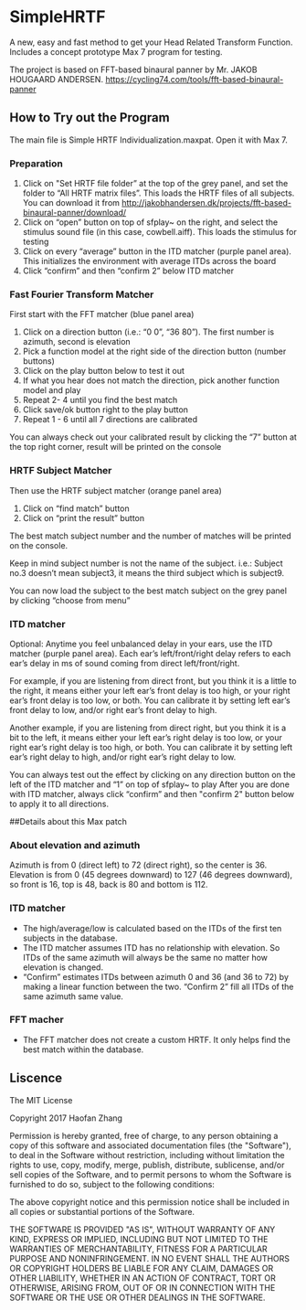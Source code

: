 # SimpleHRTF

A new, easy and fast method to get your Head Related Transform Function. Includes a concept prototype Max 7 program for testing.

The project is based on FFT-based binaural panner by Mr. JAKOB HOUGAARD ANDERSEN. 
<a>https://cycling74.com/tools/fft-based-binaural-panner</a> 


## How to Try out the Program
The main file is Simple HRTF Individualization.maxpat. Open it with Max 7.


### Preparation
1. Click on "Set HRTF file folder” at the top of the grey panel, and set the folder to “All HRTF matrix files”. This loads the HRTF files of all subjects. You can download it from <a>http://jakobhandersen.dk/projects/fft-based-binaural-panner/download/</a>
2. Click on “open” button on top of sfplay~ on the right, and select the stimulus sound file (in this case, cowbell.aiff). This loads the stimulus for testing
3. Click on every “average” button in the ITD matcher (purple panel area). This initializes the environment with average ITDs across the board
4. Click “confirm” and then “confirm 2” below ITD matcher

### Fast Fourier Transform Matcher
First start with the FFT matcher (blue panel area)
1. Click on a direction button (i.e.: “0 0”, “36 80”). The first number is azimuth, second is elevation
2. Pick a function model at the right side of the direction button (number buttons)
3. Click on the play button below to test it out
4. If what you hear does not match the direction, pick another function model and play
5. Repeat 2- 4 until you find the best match
6. Click save/ok button right to the play button
7. Repeat 1 - 6 until all 7 directions are calibrated

You can always check out your calibrated result by clicking the “7” button at the top right corner, result will be printed on the console

### HRTF Subject Matcher
Then use the HRTF subject matcher (orange panel area)
1. Click on “find match” button
2. Click on “print the result” button


The best match subject number and the number of matches will be printed on the console.


Keep in mind subject number is not the name of the subject. i.e.: Subject no.3 doesn’t mean subject3, it means the third subject which is subject9.


You can now load the subject to the best match subject on the grey panel by clicking “choose from menu”

### ITD matcher
Optional: Anytime you feel unbalanced delay in your ears, use the ITD matcher (purple panel area). Each ear’s left/front/right delay refers to each ear’s delay in ms of sound coming from direct left/front/right. 


For example, if you are listening from direct front, but you think it is a little to the right, it means either your left ear’s front delay is too high, or your right ear’s front delay is too low, or both. You can calibrate it by setting left ear’s front delay to low, and/or right ear’s front delay to high. 


Another example, if you are listening from direct right, but you think it is a bit to the left, it means either your left ear’s right delay is too low, or your right ear’s right delay is too high, or both. You can calibrate it by setting left ear’s right delay to high, and/or right ear’s right delay to low. 



You can always test out the effect by clicking on any direction button on the left of the ITD matcher and “1” on top of sfplay~ to play
After you are done with ITD matcher, always click “confirm” and then "confirm 2" button below to apply it to all directions. 


##Details about this Max patch

### About elevation and azimuth
Azimuth is from 0 (direct left) to 72 (direct right), so the center is 36.
Elevation is from 0 (45 degrees downward) to 127 (46 degrees downward), so front is 16, top is 48, back is 80 and bottom is 112.

### ITD matcher
* The high/average/low is calculated based on the ITDs of the first ten subjects in the database. 
* The ITD matcher assumes ITD has no relationship with elevation. So ITDs of the same azimuth will always be the same no matter how elevation is changed. 
* “Confirm” estimates ITDs between azimuth 0 and 36 (and 36 to 72) by making a linear function between the two. “Confirm 2” fill all ITDs of the same azimuth same value.

### FFT macher
* The FFT matcher does not create a custom HRTF. It only helps find the best match within the database.




## Liscence
The MIT License

Copyright 2017 Haofan Zhang

Permission is hereby granted, free of charge, to any person obtaining a copy of this software and associated documentation files (the "Software"), to deal in the Software without restriction, including without limitation the rights to use, copy, modify, merge, publish, distribute, sublicense, and/or sell copies of the Software, and to permit persons to whom the Software is furnished to do so, subject to the following conditions:

The above copyright notice and this permission notice shall be included in all copies or substantial portions of the Software.

THE SOFTWARE IS PROVIDED "AS IS", WITHOUT WARRANTY OF ANY KIND, EXPRESS OR IMPLIED, INCLUDING BUT NOT LIMITED TO THE WARRANTIES OF MERCHANTABILITY, FITNESS FOR A PARTICULAR PURPOSE AND NONINFRINGEMENT. IN NO EVENT SHALL THE AUTHORS OR COPYRIGHT HOLDERS BE LIABLE FOR ANY CLAIM, DAMAGES OR OTHER LIABILITY, WHETHER IN AN ACTION OF CONTRACT, TORT OR OTHERWISE, ARISING FROM, OUT OF OR IN CONNECTION WITH THE SOFTWARE OR THE USE OR OTHER DEALINGS IN THE SOFTWARE.

